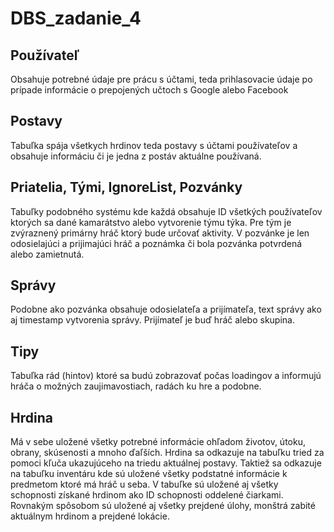 # DBS_zadanie_4

## Používateľ
Obsahuje potrebné údaje pre prácu s účtami, teda prihlasovacie údaje po prípade informácie o prepojených učtoch s Google alebo Facebook

## Postavy
Tabuľka spája všetkych hrdinov teda postavy s účtami používateľov a obsahuje informáciu či je jedna z postáv aktuálne používaná.

## Priatelia, Tými, IgnoreList, Pozvánky
Tabuľky podobného systému kde každá obsahuje ID všetkých používateľov ktorých sa dané kamarátstvo alebo vytvorenie týmu týka.
Pre tým je zvýraznený primárny hráč ktorý bude určovať aktivity.
V pozvánke je len odosielajúci a prijimajúci hráč a poznámka či bola pozvánka potvrdená alebo zamietnutá.

## Správy
Podobne ako pozvánka obsahuje odosielateľa a prijímateľa, text správy ako aj timestamp vytvorenia správy.
Prijímateľ je buď hráč alebo skupina.

## Tipy
Tabuľka rád (hintov) ktoré sa budú zobrazovať počas loadingov a informujú hráča o možných zaujimavostiach, radách ku hre a podobne.

## Hrdina
Má v sebe uložené všetky potrebné informácie ohľadom životov, útoku, obrany, skúsenosti a mnoho ďaľších.
Hrdina sa odkazuje na tabuľku tried za pomoci kľuča ukazujúceho na triedu aktuálnej postavy.
Taktiež sa odkazuje na tabuľku inventáru kde sú uložené všetky podstatné informácie k predmetom ktoré má hráč u seba.
V tabuľke sú uložené aj všetky schopnosti získané hrdinom ako ID schopnosti oddelené čiarkami.
Rovnakým spôsobom sú uložené aj všetky prejdené úlohy, monštrá zabité aktuálnym hrdinom a prejdené lokácie.
